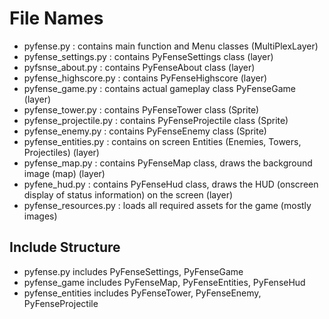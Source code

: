 # File Names

- pyfense.py : contains main function and Menu classes (MultiPlexLayer)
- pyfense_settings.py : contains PyFenseSettings class (layer)
- pyfsnse_about.py : contains PyFenseAbout class (layer)
- pyfense_highscore.py : contains PyFenseHighscore (layer)
- pyfense_game.py : contains actual gameplay class PyFenseGame (layer)
- pyfense_tower.py : contains PyFenseTower class (Sprite)
- pyfense_projectile.py : contains PyFenseProjectile class (Sprite)
- pyfense_enemy.py : contains PyFenseEnemy class (Sprite)
- pyfense_entities.py : contains on screen Entities (Enemies, Towers, Projectiles) (layer)
- pyfense_map.py : contains PyFenseMap class, draws the background image (map) (layer)
- pyfene_hud.py : contains PyFenseHud class, draws the HUD (onscreen display of status information) on the screen (layer)
- pyfense_resources.py : loads all required assets for the game (mostly images)

## Include Structure

- pyfense.py includes PyFenseSettings, PyFenseGame
- pyfense_game includes PyFenseMap, PyFenseEntities, PyFenseHud
- pyfense_entities includes PyFenseTower, PyFenseEnemy, PyFenseProjectile 
